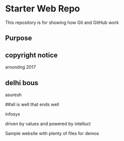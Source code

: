 # Starter Web Repo

This repository is for showing how Git and GitHub work

## Purpose

## copyright notice

aroundng 2017

## delhi bous

asuresh

##all is well that ends well

infosys

driven by values and powered by intelluct

Sample website with plenty of files for demos
